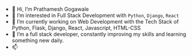 - 👋 Hi, I’m Prathamesh Gogawale
- 👀 I’m interested in Full Stack Development with `Python`, `Django`, `React`
- 🌱 I’m currently working on Web Development with the Tech Stack of Python, Flask, Django, React, Javascript, HTML-CSS
- 💞️ I’m a full stack developer, constantly improving my skills and learning something new daily. 
- 📫 
<!---
prat41/prat41 is a ✨ special ✨ repository because its `README.md` (this file) appears on your GitHub profile.
You can click the Preview link to take a look at your changes.
--->
